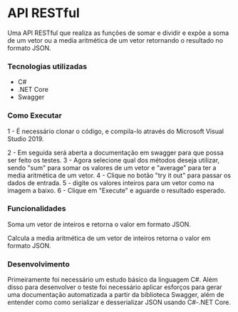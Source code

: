 # API RESTful


 Uma API RESTful que realiza as funções de somar e dividir e expõe a soma de um vetor ou a media aritmética de um vetor retornando o resultado no formato JSON.

### Tecnologias utilizadas
- C#
- .NET Core
- Swagger

### Como Executar 

1 - É necessário clonar o código, e compila-lo através do Microsoft Visual Studio 2019.

2 - Em seguida será aberta a documentação em swagger para que possa ser feito os testes.
3 - Agora selecione qual dos métodos deseja utilizar, sendo "sum" para somar os valores de um vetor e "average" para ter a media aritmética de um vetor.
4 - Clique no botão "try it out" para passar os dados de entrada. 
5 - digite os valores inteiros para um vetor como na imagem a baixo.
6 - Clique em "Execute" e aguarde o resultado esperado.

### Funcionalidades

Soma um vetor de inteiros e retorna o valor em formato JSON.

Calcula a media aritmética de um vetor de inteiros retorna o valor em formato JSON.

### Desenvolvimento

Primeiramente foi necessário um estudo básico da linguagem C#.
Além disso para desenvolver o teste foi necessário aplicar esforços para gerar uma documentação automatizada a partir da biblioteca Swagger, além de entender como como serializar e desserializar JSON usando C#-.NET Core.
